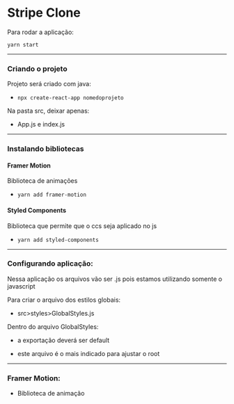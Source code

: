 # Stripe Clone

Para rodar a aplicação:

`yarn start`

<hr>

### Criando o projeto

Projeto será criado com java:
- `npx create-react-app nomedoprojeto`

Na pasta src, deixar apenas:

- App.js e index.js

<hr>

### Instalando bibliotecas

#### Framer Motion

Biblioteca de animações

- `yarn add framer-motion`


#### Styled Components

Biblioteca que permite que o ccs seja aplicado no js

- `yarn add styled-components`


<hr>

### Configurando aplicação:

Nessa aplicação os arquivos vão ser .js pois estamos utilizando somente o javascript 

Para criar o arquivo dos estilos globais:

- src>styles>GlobalStyles.js

Dentro do arquivo GlobalStyles:

- a exportação deverá ser default

- este arquivo é o mais indicado para ajustar o root

<hr>

### Framer Motion:

- Biblioteca de animação